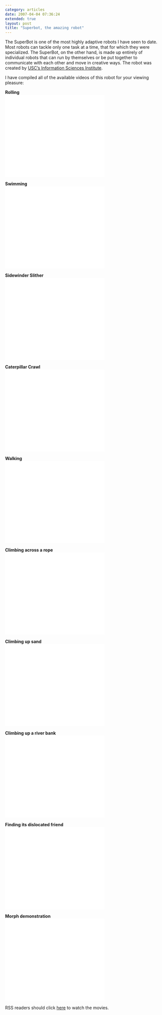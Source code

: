 ```yaml
---
category: articles
date: 2007-04-04 07:36:24
extended: true
layout: post
title: "Superbot, the amazing robot"
---
```


<p>The SuperBot is one of the most highly adaptive robots I have seen to date.  Most robots can tackle only one task at a time, that for which they were specialized.  The SuperBot, on the other hand, is made up entirely of individual robots that can run by themselves or be put together to communicate with each other and move in creative ways.  The robot was created by <a href="http://www.isi.edu/">USC’s Information Sciences Institute</a>.</p><p>I have compiled all of the available videos of this robot for your viewing pleasure:</p>
<!--more-->
<p><b>Rolling</b><br /><embed src="//www.youtube.com/v/eOX6W2kFiEc" width="325" height="267" type="application/x-shockwave-flash" wmode="transparent"></embed></p><p><b>Swimming</b><br /><embed src="//www.youtube.com/v/3sCrQnnEGuA" width="325" height="267" type="application/x-shockwave-flash" wmode="transparent"></embed></p><p><b>Sidewinder Slither</b><br /></embed><embed src="//www.youtube.com/v/uqqcuwEgT2w" width="325" height="267" type="application/x-shockwave-flash" wmode="transparent"></embed></p><p><b>Caterpillar Crawl</b><br /><embed src="//www.youtube.com/v/_qHpPVpH614" width="325" height="267" type="application/x-shockwave-flash" wmode="transparent"></embed></p><p><b>Walking</b><br /><embed src="//www.youtube.com/v/5m_hufTX-Ns" width="325" height="267" type="application/x-shockwave-flash" wmode="transparent"></embed></p><p><b>Climbing across a rope</b><br /><embed src="//www.youtube.com/v/F6Hxrw8YK8c" width="325" height="267" type="application/x-shockwave-flash" wmode="transparent"></embed></p><p><b>Climbing up sand</b><br /><embed src="//www.youtube.com/v/NLEUCpODJH0" width="325" height="267" type="application/x-shockwave-flash" wmode="transparent"></embed></p><p><b>Climbing up a river bank</b><br /><embed src="//www.youtube.com/v/2lCtIFUqG6I" width="325" height="267" type="application/x-shockwave-flash" wmode="transparent"></embed></p><p><b>Finding its dislocated friend</b><br /><embed src="//www.youtube.com/v/kBfyAR77ceI" width="325" height="267" type="application/x-shockwave-flash" wmode="transparent"></embed></p><p><b>Morph demonstration</b><br /><embed src="//www.youtube.com/v/rfT0hbewv-4" width="325" height="267" type="application/x-shockwave-flash" wmode="transparent"></embed></p><p>RSS readers should click <a href="//joaobordalo.com/articles/2007/04/04/superbot-the-amazing-robot">here</a> to watch the movies.</p>
